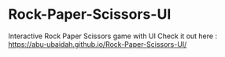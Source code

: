 # Rock-Paper-Scissors-UI

Interactive Rock Paper Scissors game with UI
Check it out here : https://abu-ubaidah.github.io/Rock-Paper-Scissors-UI/
